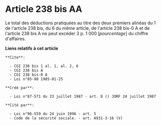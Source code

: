 # Article 238 bis AA

Le total des déductions pratiquées au titre des deux premiers alinéas du 1 de l'article 238 bis, du 6 du même article, de
l'article 238 bis-0 A et de l'article 238 bis A ne peut excéder 3 p. 1 000 [*pourcentage*] du chiffre d'affaires.

**Liens relatifs à cet article**

	**Cite**:

	  - CGI 238 bis 1 al. 1, al. 2, 6
	  - CGI 238 bis A
	  - CGI 238 bis-0 A
	  - Loi n°85-98 1985-01-25

	**Créé par**:

	  - Loi n°87-571 du 23 juillet 1987 - art. 8 () JORF 24 juillet 1987

	**Cité par**:

	  - Loi n°96-559 du 24 juin 1996 - art. 5
	  - Code de la sécurité sociale. - art. A931-3-16 (V)
